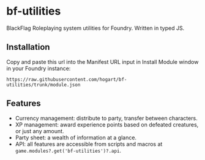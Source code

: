# bf-utilities

BlackFlag Roleplaying system utilities for Foundry. Written in typed JS.

## Installation

Copy and paste this url into the Manifest URL input in Install Module window in your Foundry instance:

`https://raw.githubusercontent.com/hogart/bf-utilities/trunk/module.json`

## Features

* Currency management: distribute to party, transfer between characters.
* XP management: award experience points based on defeated creatures, or just any amount.
* Party sheet: a wealth of information at a glance.
* API: all features are accessible from scripts and macros at `game.modules?.get('bf-utilities')?.api`.
